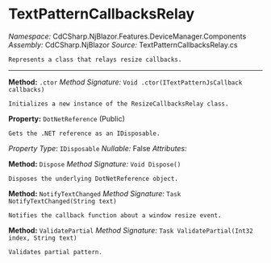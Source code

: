 # TextPatternCallbacksRelay

*Namespace:* CdCSharp.NjBlazor.Features.DeviceManager.Components
*Assembly:* CdCSharp.NjBlazor
*Source:* TextPatternCallbacksRelay.cs



    Represents a class that relays resize callbacks.
    
---

**Method:** `.ctor`
*Method Signature:* `Void .ctor(ITextPatternJsCallback callbacks)`


    Initializes a new instance of the ResizeCallbacksRelay class.
    



**Property:** `DotNetReference` (Public)


    Gets the .NET reference as an IDisposable.
    

*Property Type:* `IDisposable`
*Nullable:* False
*Attributes:* 


**Method:** `Dispose`
*Method Signature:* `Void Dispose()`


    Disposes the underlying DotNetReference object.
    



**Method:** `NotifyTextChanged`
*Method Signature:* `Task NotifyTextChanged(String text)`


    Notifies the callback function about a window resize event.
    



**Method:** `ValidatePartial`
*Method Signature:* `Task ValidatePartial(Int32 index, String text)`


    Validates partial pattern.
    


